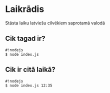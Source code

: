 # Laikrādis
Stāsta laiku latviešu cilvēkiem saprotamā valodā

## Cik tagad ir?
```
#!nodejs
$ node index.js
```

## Cik ir citā laikā?
```
#!nodejs
$ node index.js 12:35
```
